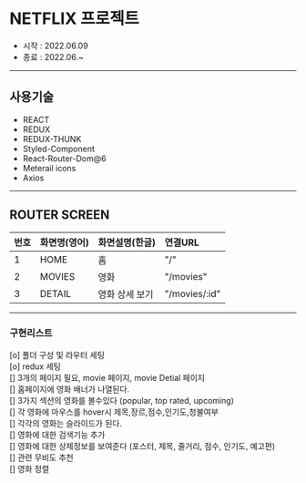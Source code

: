 # NETFLIX 프로젝트 
 * 시작 : 2022.06.09
 * 종료 : 2022.06.~

------------------------------------------------------------------------------------------------------------------------
## 사용기술
- REACT
- REDUX
- REDUX-THUNK
- Styled-Component
- React-Router-Dom@6
- Meterail icons
- Axios

------------------------------------------------------------------------------------------------------------------------
## ROUTER SCREEN

| 번호 | 화면명(영어) | 화면설명(한글) | 연결URL     |
| :--- |:--------|:---------|:----------|
| 1    | HOME    | 홈        | "/"           |
| 2    | MOVIES  | 영화       | "/movies" |
| 3    | DETAIL  | 영화 상세 보기 | "/movies/:id" |





------------------------------------------------------------------------------------------------------------------------
### 구현리스트
[o] 폴더 구성 및 라우터 세팅  
[o] redux 세팅  
[] 3개의 페이지 필요, movie 페이지, movie Detial 페이지  
[] 홈페이지에 영화 배너가 나열된다.  
[] 3가지 섹션의 영화를 볼수있다 (popular, top rated, upcoming)  
[] 각 영화에 마우스를 hover시 제목,장르,점수,인기도,청불여부   
[] 각각의 영화는 슬라이드가 된다.  
[] 영화에 대한 검색기능 추가  
[] 영화에 대한 상제정보를 보여준다 (포스터, 제목, 줄거리, 점수, 인기도, 예고편)  
[] 관련 무비도 추천  
[] 영화 정렬  

